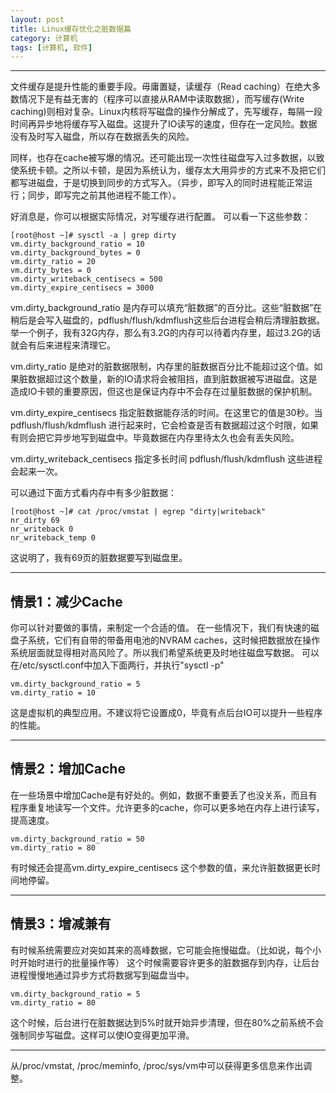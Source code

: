 ```yaml
---
layout: post
title: Linux缓存优化之脏数据篇
category: 计算机
tags: [计算机, 软件]
---
```



----------

文件缓存是提升性能的重要手段。毋庸置疑，读缓存（Read caching）在绝大多数情况下是有益无害的（程序可以直接从RAM中读取数据），而写缓存(Write caching)则相对复杂。Linux内核将写磁盘的操作分解成了，先写缓存，每隔一段时间再异步地将缓存写入磁盘。这提升了IO读写的速度，但存在一定风险。数据没有及时写入磁盘，所以存在数据丢失的风险。

同样，也存在cache被写爆的情况。还可能出现一次性往磁盘写入过多数据，以致使系统卡顿。之所以卡顿，是因为系统认为，缓存太大用异步的方式来不及把它们都写进磁盘，于是切换到同步的方式写入。（异步，即写入的同时进程能正常运行；同步，即写完之前其他进程不能工作）。

好消息是，你可以根据实际情况，对写缓存进行配置。
可以看一下这些参数：

```
[root@host ~]# sysctl -a | grep dirty
vm.dirty_background_ratio = 10
vm.dirty_background_bytes = 0
vm.dirty_ratio = 20
vm.dirty_bytes = 0
vm.dirty_writeback_centisecs = 500
vm.dirty_expire_centisecs = 3000
```

vm.dirty_background_ratio 是内存可以填充“脏数据”的百分比。这些“脏数据”在稍后是会写入磁盘的，pdflush/flush/kdmflush这些后台进程会稍后清理脏数据。举一个例子，我有32G内存，那么有3.2G的内存可以待着内存里，超过3.2G的话就会有后来进程来清理它。

vm.dirty_ratio 是绝对的脏数据限制，内存里的脏数据百分比不能超过这个值。如果脏数据超过这个数量，新的IO请求将会被阻挡，直到脏数据被写进磁盘。这是造成IO卡顿的重要原因，但这也是保证内存中不会存在过量脏数据的保护机制。

vm.dirty_expire_centisecs 指定脏数据能存活的时间。在这里它的值是30秒。当 pdflush/flush/kdmflush 进行起来时，它会检查是否有数据超过这个时限，如果有则会把它异步地写到磁盘中。毕竟数据在内存里待太久也会有丢失风险。

vm.dirty_writeback_centisecs 指定多长时间 pdflush/flush/kdmflush 这些进程会起来一次。

可以通过下面方式看内存中有多少脏数据：

```
[root@host ~]# cat /proc/vmstat | egrep "dirty|writeback"
nr_dirty 69
nr_writeback 0
nr_writeback_temp 0
```

这说明了，我有69页的脏数据要写到磁盘里。


----------


## 情景1：减少Cache

你可以针对要做的事情，来制定一个合适的值。
在一些情况下，我们有快速的磁盘子系统，它们有自带的带备用电池的NVRAM caches，这时候把数据放在操作系统层面就显得相对高风险了。所以我们希望系统更及时地往磁盘写数据。
可以在/etc/sysctl.conf中加入下面两行，并执行"sysctl -p"

```
vm.dirty_background_ratio = 5
vm.dirty_ratio = 10
```

这是虚拟机的典型应用。不建议将它设置成0，毕竟有点后台IO可以提升一些程序的性能。


----------


## 情景2：增加Cache

在一些场景中增加Cache是有好处的。例如，数据不重要丢了也没关系，而且有程序重复地读写一个文件。允许更多的cache，你可以更多地在内存上进行读写，提高速度。

```
vm.dirty_background_ratio = 50
vm.dirty_ratio = 80
```

有时候还会提高vm.dirty_expire_centisecs 这个参数的值，来允许脏数据更长时间地停留。


----------


## 情景3：增减兼有

有时候系统需要应对突如其来的高峰数据，它可能会拖慢磁盘。（比如说，每个小时开始时进行的批量操作等）
这个时候需要容许更多的脏数据存到内存，让后台进程慢慢地通过异步方式将数据写到磁盘当中。

```
vm.dirty_background_ratio = 5
vm.dirty_ratio = 80
```

这个时候，后台进行在脏数据达到5%时就开始异步清理，但在80%之前系统不会强制同步写磁盘。这样可以使IO变得更加平滑。


----------


从/proc/vmstat, /proc/meminfo, /proc/sys/vm中可以获得更多信息来作出调整。